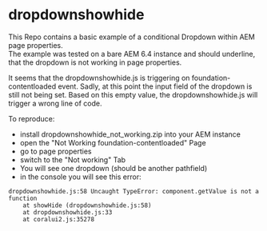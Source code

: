 # dropdownshowhide

This Repo contains a basic example of a conditional Dropdown within AEM page properties.  
The example was tested on a bare AEM 6.4 instance and should underline, that the dropdown is not working in page properties.

It seems that the dropdownshowhide.js is triggering on foundation-contentloaded event. Sadly, at this point the input field of the dropdown is still not being set.
Based on this empty value, the dropdownshowhide.js will trigger a wrong line of code.

To reproduce:
* install dropdownshowhide_not_working.zip into your AEM instance
* open the "Not Working foundation-contentloaded" Page
* go to page properties
* switch to the "Not working" Tab
* You will see one dropdown (should be another pathfield)
* in the console you will see this error:

```
dropdownshowhide.js:58 Uncaught TypeError: component.getValue is not a function
    at showHide (dropdownshowhide.js:58)
    at dropdownshowhide.js:33
    at coralui2.js:35278
```
